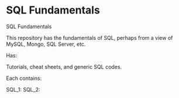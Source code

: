 # SQL Fundamentals 
 SQL Fundamentals 

This repository has the fundamentals of SQL, perhaps from a view of MySQL, Mongo, SQL Server, etc.

Has:

Tutorials, cheat sheets, and generic SQL codes.

Each contains:

SQL_1:
SQL_2:
